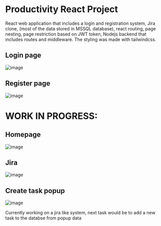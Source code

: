 # Productivity React Project


React web application that includes a login and registration system, Jira clone,
(most of the data stored in MSSQL database), react routing, page nesting, page 
restriction based on JWT token, Nodejs backend that includes routes
and middleware. The styling was made with tailwindcss.


## Login page
![image](https://user-images.githubusercontent.com/102463065/177058125-a0ab6e49-ad93-4ee8-a8a5-34b74d362aa7.png)


## Register page
![image](https://user-images.githubusercontent.com/102463065/177058136-dcb87f0b-9590-4d3f-bc8b-b79e6ec212f4.png)


# WORK IN PROGRESS:


## Homepage
![image](https://user-images.githubusercontent.com/102463065/177058148-695071b5-0623-44db-9074-1a0fdff15947.png)


## Jira
![image](https://user-images.githubusercontent.com/102463065/177366041-94f82345-793b-43d0-8e18-b4334365c4cc.png)


## Create task popup
![image](https://user-images.githubusercontent.com/102463065/177366991-319bf6ed-9ac7-4665-ba50-30306b1c7c1f.png)



Currently working on a jira like system, next task would be to add a new task to the databse from popup data
